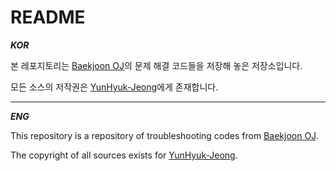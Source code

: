 # README

**_KOR_**

본 레포지토리는 [Baekjoon OJ](https://www.acmicpc.net/)의 문제 해결 코드들을 저장해 놓은 저장소입니다.

모든 소스의 저작권은 [YunHyuk-Jeong](https://github.com/Yunhyuk-Jeong)에게 존재합니다.

---

**_ENG_**

This repository is a repository of troubleshooting codes from [Baekjoon OJ](https://www.acmicpc.net/).

The copyright of all sources exists for [YunHyuk-Jeong](https://github.com/Yunhyuk-Jeong).
